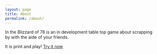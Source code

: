 ```yaml
---
layout: page
title: About
permalink: /about/
---
```


In the Blizzard of 78 is an in development table top game about scrapping by with the aide of your friends. 

It is print and play! <a href="../build.pdf">Try it now</a>
